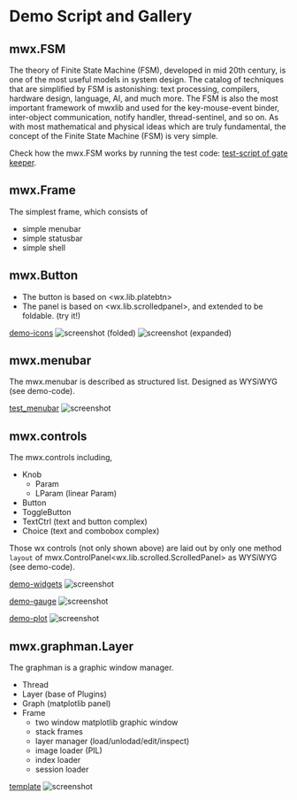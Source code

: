 # Demo Script and Gallery


## mwx.FSM

The theory of Finite State Machine (FSM), developed in mid 20th century, is one of the most useful models in system design. The catalog of techniques that are simplified by FSM is astonishing: text processing, compilers, hardware design, language, AI, and much more. 
The FSM is also the most important framework of mwxlib and used for the key-mouse-event binder, inter-object communication, notify handler, thread-sentinel, and so on.
As with most mathematical and physical ideas which are truly fundamental, the concept of the Finite State Machine (FSM) is very simple.

Check how the mwx.FSM works by running the test code:
[test-script of gate keeper](./test_fsm.py).


## mwx.Frame

The simplest frame, which consists of 
- simple menubar
- simple statusbar
- simple shell

<!--
[test-script](./test_frame.py)
![screenshot](./image/test_frame.png)
-->


## mwx.Button

- The button is based on <wx.lib.platebtn>
- The panel is based on <wx.lib.scrolledpanel>, and extended to be foldable. (try it!)

[demo-icons](./demo-icons.py)
![screenshot (folded)](./image/demo-buttons(folded).png)
![screenshot (expanded)](./image/demo-buttons(expanded).png)


## mwx.menubar

The mwx.menubar is described as structured list.
Designed as WYSiWYG (see demo-code).

[test_menubar](./test_menubar.py)
![screenshot](./image/test_menubar.png)


## mwx.controls

The mwx.controls including,
- Knob
    - Param
    - LParam (linear Param)
- Button
- ToggleButton
- TextCtrl (text and button complex)
- Choice (text and combobox complex)

Those wx controls (not only shown above) are laid out by only one method `layout` of mwx.ControlPanel<wx.lib.scrolled.ScrolledPanel> as WYSiWYG (see demo-code).

[demo-widgets](./demo-widgets.py)
![screenshot](./image/demo-widgets.png)

[demo-gauge](./demo-gauge.py)
![screenshot](./image/demo-gauge.png)

[demo-plot](./demo-plot.py)
![screenshot](./image/demo-plot.png)


## mwx.graphman.Layer

The graphman is a graphic window manager.
- Thread
- Layer (base of Plugins)
- Graph (matplotlib panel)
- Frame
    - two window matplotlib graphic window
    - stack frames
    - layer manager (load/unlodad/edit/inspect)
    - image loader (PIL)
    - index loader
    - session loader

[template](./template.py)
![screenshot](./image/template-layer.png)
